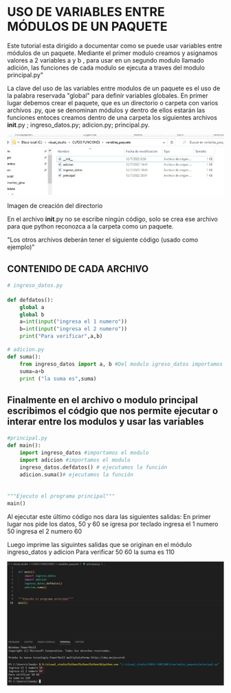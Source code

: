 # USO DE VARIABLES ENTRE MÓDULOS DE UN PAQUETE
Este tutorial esta dirigido a documentar como se puede usar variables entre módulos de un paquete. Mediante el primer modulo creamos y asignamos valores a 2 variables  a y b , para usar en un segundo modulo llamado adición, las funciones de cada modulo se ejecuta a traves del modulo principal.py"

La clave del uso de las variables entre modulos de un paquete es el uso de la palabra reservada  \"global\" para definir variables globales.
En primer lugar debemos crear el paquete, que es un directorio o carpeta con varios archivos .py, que se denominan módulos y dentro de ellos estarán las funciones entoces creamos dentro de una carpeta los siguientes archivos __init__.py ; ingreso_datos.py; adicion.py; principal.py.

![](https://github.com/RafaelLandy/IMAGENES-DE-SOPORTE/blob/main/Directorio.jpg)

Imagen de creación del directorio

En el archivo __init__.py no se escribe ningún código, solo se crea ese archivo para que python reconozca a la carpeta como un paquete.

"Los otros archivos deberán tener el siguiente código (usado como ejemplo)"

## CONTENIDO DE CADA ARCHIVO


```python
# ingreso_datos.py

def defdatos():
    global a
    global b
    a=int(input("ingresa el 1 numero"))
    b=int(input("ingresa el 2 numero"))
    print("Para verificar",a,b)

```
 
```python
# adicion.py
def suma():
    from ingreso_datos import a, b #Del modulo igreso_datos importamos las variables a y be 
    suma=a+b
    print ("la suma es",suma)
```
## Finalmente en el archivo o modulo principal escribimos el códgio que nos permite ejecutar o interar entre los modulos y usar las variables

```python
#principal.py
def main():
    import ingreso_datos #importamos el modulo
    import adicion #importamos el modulo
    ingreso_datos.defdatos() # ejecutamos la función
    adicion.suma()# ejecutamos la función

    
"""Ejecuto el programa principal"""   
main()
```
Al ejecutar este último código nos dara las siguientes salidas:
En primer lugar nos pide los datos, 50 y 60 se igresa por teclado
ingresa el 1 numero 50
ingresa el 2 numero 60

Luego imprime las siguintes salidas que se originan en el módulo ingreso_datos y adicion
Para verificar 50 60
la suma es 110

![](https://github.com/RafaelLandy/IMAGENES-DE-SOPORTE/blob/main/imagen%20salida.jpg)
